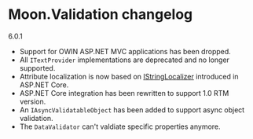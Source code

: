 # Moon.Validation changelog

6.0.1

- Support for OWIN ASP.NET MVC applications has been dropped.
- All `ITextProvider` implementations are deprecated and no longer supported.
- Attribute localization is now based on [IStringLocalizer](https://docs.asp.net/projects/api/en/latest/autoapi/Microsoft/Extensions/Localization/IStringLocalizer/) introduced in ASP.NET Core.
- ASP.NET Core integration has been rewritten to support 1.0 RTM version.
- An `IAsyncValidatableObject` has been added to support async object validation.
- The `DataValidator` can't valdiate specific properties anymore.